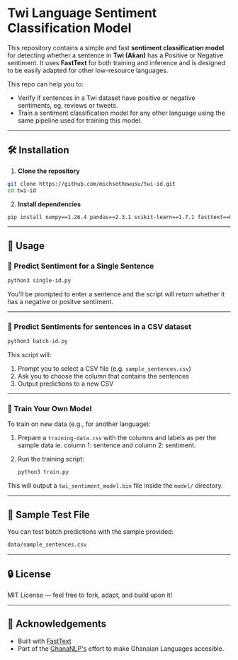 # Twi Language Sentiment Classification Model

This repository contains a simple and fast **sentiment classification model** for detecting whether a sentence in **Twi (Akan)** has a Positive or Negative sentiment. It uses **FastText** for both training and inference and is designed to be easily adapted for other low-resource languages.

This repo can help you to:

- Verify if sentences in a Twi dataset have positive or negative sentiments, eg. reviews or tweets.
- Train a sentiment classification model for any other language using the same pipeline used for training this model.

---

## 🛠️ Installation

1. **Clone the repository**

```bash
git clone https://github.com/michsethowusu/twi-id.git
cd twi-id
```

2. **Install dependencies**

```bash
pip install numpy==1.26.4 pandas==2.3.1 scikit-learn==1.7.1 fasttext==0.9.3
```


---

## 🚀 Usage

### 🔹 Predict Sentiment for a Single Sentence

```bash
python3 single-id.py
```

You'll be prompted to enter a sentence and the script will return whether it has a negative or positve sentiment.

---

### 🔹 Predict Sentiments for sentences in a CSV dataset

```bash
python3 batch-id.py
```

This script will:
1. Prompt you to select a CSV file (e.g. `sample_sentences.csv`)
2. Ask you to choose the column that contains the sentences
3. Output predictions to a new CSV

---

### 🔹 Train Your Own Model

To train on new data (e.g., for another language):

1. Prepare a `training-data.csv` with the columns and labels as per the sample data ie. column 1: sentence and column 2: sentiment.

2. Run the training script:
    ```bash
    python3 train.py
    ```

This will output a `twi_sentiment_model.bin` file inside the `model/` directory.

---

## 🧪 Sample Test File

You can test batch predictions with the sample provided:

```bash
data/sample_sentences.csv
```

---

## 🔒 License

MIT License — feel free to fork, adapt, and build upon it!

---

## 🙌 Acknowledgements

- Built with [FastText](https://fasttext.cc/)
- Part of the [GhanaNLP's](https://github.com/GhanaNLP) effort to make Ghanaian Languages accesible.

